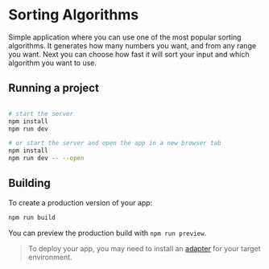 # Sorting Algorithms

Simple application where you can use one of the most popular sorting algorithms. It generates how many numbers you want, and from any range you want. Next you can choose how fast it will sort your input and which algorithm you want to use.

## Running a project

```bash

# start the server
npm install
npm run dev

# or start the server and open the app in a new browser tab
npm install
npm run dev -- --open

```

## Building

To create a production version of your app:

```bash
npm run build
```

You can preview the production build with `npm run preview`.

> To deploy your app, you may need to install an [adapter](https://kit.svelte.dev/docs/adapters) for your target environment.
